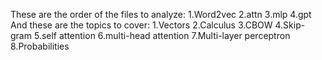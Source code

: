 These are the order of the files to analyze:
1.Word2vec
2.attn
3.mlp
4.gpt
And these are the topics to cover:
1.Vectors
2.Calculus
3.CBOW
4.Skip-gram
5.self attention
6.multi-head attention
7.Multi-layer perceptron
8.Probabilities
